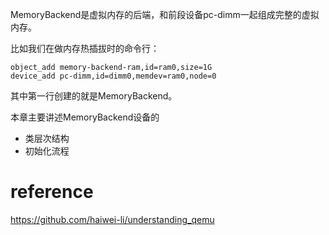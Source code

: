 MemoryBackend是虚拟内存的后端，和前段设备pc-dimm一起组成完整的虚拟内存。

比如我们在做内存热插拔时的命令行：

```
object_add memory-backend-ram,id=ram0,size=1G
device_add pc-dimm,id=dimm0,memdev=ram0,node=0
```

其中第一行创建的就是MemoryBackend。

本章主要讲述MemoryBackend设备的

* 类层次结构
* 初始化流程

# reference

https://github.com/haiwei-li/understanding_qemu